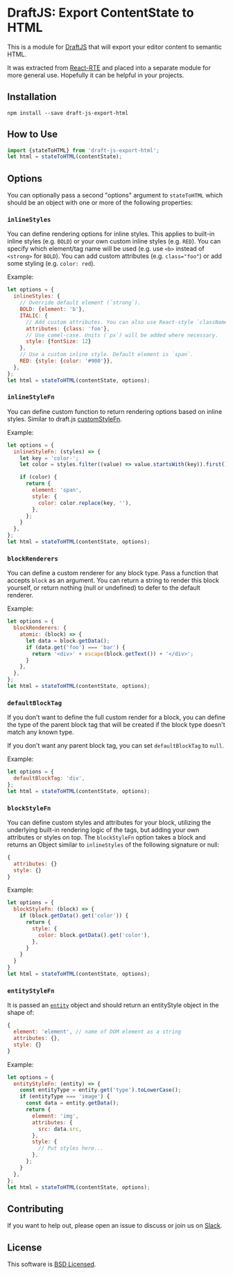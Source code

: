 # DraftJS: Export ContentState to HTML

This is a module for [DraftJS](https://github.com/facebook/draft-js) that will export your editor content to semantic HTML.

It was extracted from [React-RTE](https://react-rte.org) and placed into a separate module for more general use. Hopefully it can be helpful in your projects.

## Installation

    npm install --save draft-js-export-html

## How to Use

```javascript
import {stateToHTML} from 'draft-js-export-html';
let html = stateToHTML(contentState);
```

## Options

You can optionally pass a second "options" argument to `stateToHTML` which should be an object with one or more of the following properties:

### `inlineStyles`

You can define rendering options for inline styles. This applies to built-in inline styles (e.g. `BOLD`) or your own custom inline styles (e.g. `RED`). You can specify which element/tag name will be used (e.g. use `<b>` instead of `<strong>` for `BOLD`). You can add custom attributes (e.g. `class="foo"`) or add some styling (e.g. `color: red`).

Example:

```javascript
let options = {
  inlineStyles: {
    // Override default element (`strong`).
    BOLD: {element: 'b'},
    ITALIC: {
      // Add custom attributes. You can also use React-style `className`.
      attributes: {class: 'foo'},
      // Use camel-case. Units (`px`) will be added where necessary.
      style: {fontSize: 12}
    },
    // Use a custom inline style. Default element is `span`.
    RED: {style: {color: '#900'}},
  },
};
let html = stateToHTML(contentState, options);
```
### `inlineStyleFn`

You can define custom function to return rendering options based on inline styles. Similar to draft.js [customStyleFn](https://draftjs.org/docs/api-reference-editor.html#customstylefn).

Example:

```javascript
let options = {
  inlineStyleFn: (styles) => {
    let key = 'color-';
    let color = styles.filter((value) => value.startsWith(key)).first();

    if (color) {
      return {
        element: 'span',
        style: {
          color: color.replace(key, ''),
        },
      };
    }
  },
};
let html = stateToHTML(contentState, options);
```

### `blockRenderers`

You can define a custom renderer for any block type. Pass a function that accepts `block` as an argument. You can return a string to render this block yourself, or return nothing (null or undefined) to defer to the default renderer.

Example:

```javascript
let options = {
  blockRenderers: {
    atomic: (block) => {
      let data = block.getData();
      if (data.get('foo') === 'bar') {
        return '<div>' + escape(block.getText()) + '</div>';
      }
    },
  },
};
let html = stateToHTML(contentState, options);
```

### `defaultBlockTag`

If you don't want to define the full custom render for a block, you can define the type of the parent block tag that will be created if the block type doesn't match any known type.

If you don't want any parent block tag, you can set `defaultBlockTag` to `null`.

Example:

```javascript
let options = {
  defaultBlockTag: 'div',
};
let html = stateToHTML(contentState, options);
```

### `blockStyleFn`

You can define custom styles and attributes for your block, utilizing the underlying built-in rendering logic of the tags, but adding your own attributes or styles on top. The `blockStyleFn` option takes a block and returns an Object similar to `inlineStyles` of the following signature or null:

```js
{
  attributes: {}
  style: {}
}
```

Example:
```js
let options = {
  blockStyleFn: (block) => {
    if (block.getData().get('color')) {
      return {
        style: {
          color: block.getData().get('color'),
        },
      }
    }
  }
}
let html = stateToHTML(contentState, options);
```

### `entityStyleFn`

It is passed an [`entity`](https://draftjs.org/docs/api-reference-entity.html) object
and should return an entityStyle object in the shape of:

```js
{
  element: 'element', // name of DOM element as a string
  attributes: {},
  style: {}
}
```

Example:

```js
let options = {
  entityStyleFn: (entity) => {
    const entityType = entity.get('type').toLowerCase();
    if (entityType === 'image') {
      const data = entity.getData();
      return {
        element: 'img',
        attributes: {
          src: data.src,
        },
        style: {
          // Put styles here...
        },
      };
    }
  },
};
let html = stateToHTML(contentState, options);
```

## Contributing

If you want to help out, please open an issue to discuss or join us on [Slack](https://draftjs.herokuapp.com/).

## License

This software is [BSD Licensed](/LICENSE).

